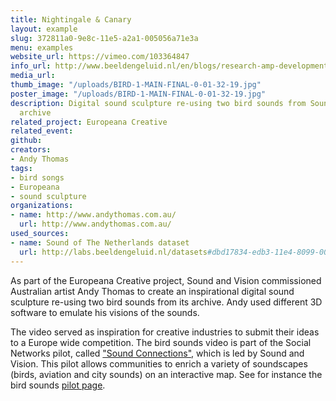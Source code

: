 ```yaml
---
title: Nightingale & Canary
layout: example
slug: 372811a0-9e8c-11e5-a2a1-005056a71e3a
menu: examples
website_url: https://vimeo.com/103364847
info_url: http://www.beeldengeluid.nl/en/blogs/research-amp-development-en/201409/creating-inspirational-video-archival-bird-songs
media_url: 
thumb_image: "/uploads/BIRD-1-MAIN-FINAL-0-01-32-19.jpg"
poster_image: "/uploads/BIRD-1-MAIN-FINAL-0-01-32-19.jpg"
description: Digital sound sculpture re-using two bird sounds from Sound and Vision
  archive
related_project: Europeana Creative
related_event: 
github: 
creators:
- Andy Thomas
tags:
- bird songs
- Europeana
- sound sculpture
organizations:
- name: http://www.andythomas.com.au/
  url: http://www.andythomas.com.au/
used_sources:
- name: Sound of The Netherlands dataset
  url: http://labs.beeldengeluid.nl/datasets#dbd17834-edb3-11e4-8099-005056a71e3a
---
```


As part of the Europeana Creative project, Sound and Vision commissioned Australian artist Andy Thomas to create an inspirational digital sound sculpture re-using two bird sounds from its archive. Andy used different 3D software to emulate his visions of the sounds.

The video served as inspiration for creative industries to submit their ideas to a Europe wide competition. The bird sounds video is part of the Social Networks pilot, called ["Sound Connections"](http://pro.europeana.eu/europeana-creative/pilots/social-networks-pilot), which is led by Sound and Vision. This pilot allows communities to enrich a variety of soundscapes (birds, aviation and city sounds) on an interactive map. See for instance the bird sounds [pilot page](http://www.historypin.com/en/explore/birdlife).

